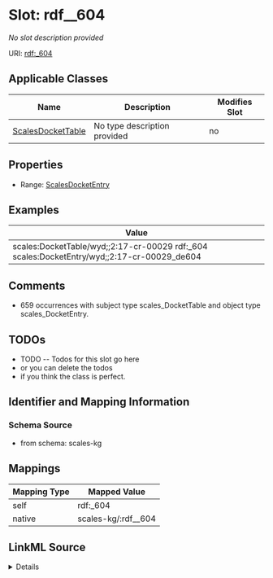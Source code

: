

# Slot: rdf__604


_No slot description provided_





URI: [rdf:_604](http://www.w3.org/1999/02/22-rdf-syntax-ns#_604)



<!-- no inheritance hierarchy -->





## Applicable Classes

| Name | Description | Modifies Slot |
| --- | --- | --- |
| [ScalesDocketTable](../classes/ScalesDocketTable.md) | No type description provided |  no  |







## Properties

* Range: [ScalesDocketEntry](../classes/ScalesDocketEntry.md)






## Examples

| Value |
| --- |
| scales:DocketTable/wyd;;2:17-cr-00029 rdf:_604 scales:DocketEntry/wyd;;2:17-cr-00029_de604 |

## Comments

* 659 occurrences with subject type scales_DocketTable and object type scales_DocketEntry.

## TODOs

* TODO -- Todos for this slot go here
* or you can delete the todos
* if you think the class is perfect.

## Identifier and Mapping Information







### Schema Source


* from schema: scales-kg




## Mappings

| Mapping Type | Mapped Value |
| ---  | ---  |
| self | rdf:_604 |
| native | scales-kg/:rdf__604 |




## LinkML Source

<details>
```yaml
name: rdf__604
description: No slot description provided
todos:
- TODO -- Todos for this slot go here
- or you can delete the todos
- if you think the class is perfect.
comments:
- 659 occurrences with subject type scales_DocketTable and object type scales_DocketEntry.
examples:
- value: scales:DocketTable/wyd;;2:17-cr-00029 rdf:_604 scales:DocketEntry/wyd;;2:17-cr-00029_de604
from_schema: scales-kg
rank: 1000
slot_uri: rdf:_604
alias: rdf__604
domain_of:
- scales_DocketTable
range: scales_DocketEntry

```
</details>